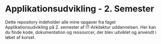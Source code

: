 # Applikationsudvikling - 2. Semester
Dette repository indeholder alle mine opgaver fra faget Applikationsudvikling på 2. semester af IT-Arkitektur uddannelsen. Her kan du finde kode, dokumentation og ressourcer, der blev udviklet og anvendt i løbet af kurset.
